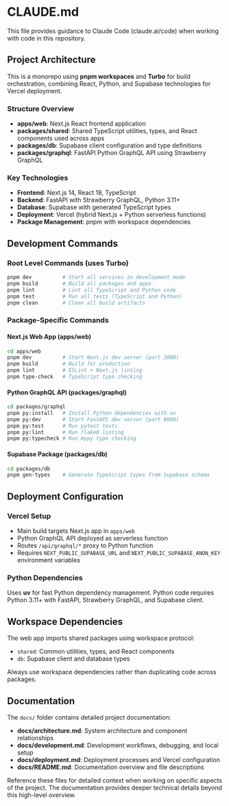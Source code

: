 # CLAUDE.md

This file provides guidance to Claude Code (claude.ai/code) when working with code in this repository.

## Project Architecture

This is a monorepo using **pnpm workspaces** and **Turbo** for build orchestration, combining React, Python, and Supabase technologies for Vercel deployment.

### Structure Overview

- **apps/web**: Next.js React frontend application
- **packages/shared**: Shared TypeScript utilities, types, and React components used across apps
- **packages/db**: Supabase client configuration and type definitions  
- **packages/graphql**: FastAPI Python GraphQL API using Strawberry GraphQL

### Key Technologies

- **Frontend**: Next.js 14, React 18, TypeScript
- **Backend**: FastAPI with Strawberry GraphQL, Python 3.11+
- **Database**: Supabase with generated TypeScript types
- **Deployment**: Vercel (hybrid Next.js + Python serverless functions)
- **Package Management**: pnpm with workspace dependencies

## Development Commands

### Root Level Commands (uses Turbo)
```bash
pnpm dev          # Start all services in development mode
pnpm build        # Build all packages and apps
pnpm lint         # Lint all TypeScript and Python code
pnpm test         # Run all tests (TypeScript and Python)
pnpm clean        # Clean all build artifacts
```

### Package-Specific Commands

#### Next.js Web App (apps/web)
```bash
cd apps/web
pnpm dev          # Start Next.js dev server (port 3000)
pnpm build        # Build for production
pnpm lint         # ESLint + Next.js linting
pnpm type-check   # TypeScript type checking
```

#### Python GraphQL API (packages/graphql)
```bash
cd packages/graphql
pnpm py:install   # Install Python dependencies with uv
pnpm py:dev       # Start FastAPI dev server (port 8000)
pnpm py:test      # Run pytest tests
pnpm py:lint      # Run flake8 linting
pnpm py:typecheck # Run mypy type checking
```

#### Supabase Package (packages/db)
```bash
cd packages/db
pnpm gen-types    # Generate TypeScript types from Supabase schema
```

## Deployment Configuration

### Vercel Setup
- Main build targets Next.js app in `apps/web`
- Python GraphQL API deployed as serverless function
- Routes `/api/graphql/*` proxy to Python function
- Requires `NEXT_PUBLIC_SUPABASE_URL` and `NEXT_PUBLIC_SUPABASE_ANON_KEY` environment variables

### Python Dependencies
Uses **uv** for fast Python dependency management. Python code requires Python 3.11+ with FastAPI, Strawberry GraphQL, and Supabase client.

## Workspace Dependencies
The web app imports shared packages using workspace protocol:
- `shared`: Common utilities, types, and React components
- `db`: Supabase client and database types

Always use workspace dependencies rather than duplicating code across packages.

## Documentation

The `docs/` folder contains detailed project documentation:

- **docs/architecture.md**: System architecture and component relationships
- **docs/development.md**: Development workflows, debugging, and local setup
- **docs/deployment.md**: Deployment processes and Vercel configuration
- **docs/README.md**: Documentation overview and file descriptions

Reference these files for detailed context when working on specific aspects of the project. The documentation provides deeper technical details beyond this high-level overview.